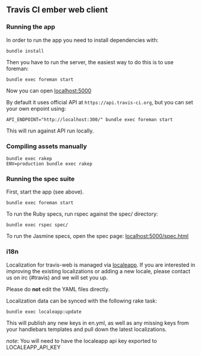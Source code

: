 ## Travis CI ember web client

### Running the app

In order to run the app you need to install dependencies with:

    bundle install

Then you have to run the server, the easiest way to do this is to
use foreman:

    bundle exec foreman start

Now you can open [localhost:5000](http://localhost:5000)

By default it uses official API at `https://api.travis-ci.org`, but you
can set your own enpoint using:


    API_ENDPOINT="http://localhost:300/" bundle exec foreman start

This will run against API run locally.

### Compiling assets manually

    bundle exec rakep
    ENV=production bundle exec rakep

### Running the spec suite

First, start the app (see above).

    bundle exec foreman start

To run the Ruby specs, run rspec against the spec/ directory:

    bundle exec rspec spec/

To run the Jasmine specs, open the spec page: [localhost:5000/spec.html](http://localhost:5000/spec.html)

### i18n

Localization for travis-web is managed via [localeapp](http://localeapp.com).
If you are interested in improving the existing localizations or adding
a new locale, please contact us on irc (#travis) and we will set you up.

Please do **not** edit the YAML files directly.

Localization data can be synced with the following rake task:

    bundle exec localeapp:update

This will publish any new keys in en.yml, as well as any missing keys
from your handlebars templates and pull down the latest localizations.

*note*: You will need to have the localeapp api key exported to
LOCALEAPP_API_KEY

